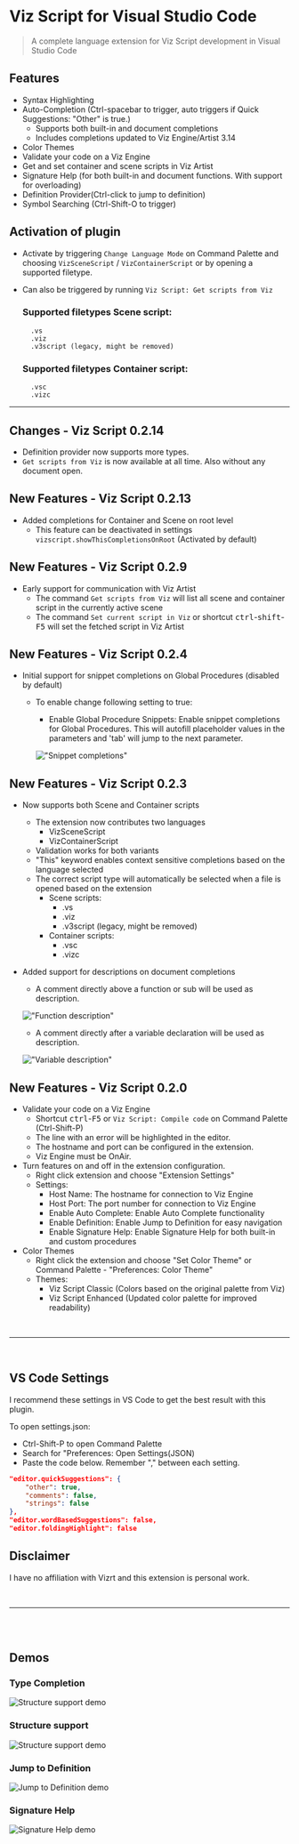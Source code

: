 # Viz Script for Visual Studio Code

> A complete language extension for Viz Script development in Visual Studio Code

## Features
* Syntax Highlighting
* Auto-Completion (Ctrl-spacebar to trigger, auto triggers if Quick Suggestions: "Other" is true.)
    * Supports both built-in and document completions<br>
	* Includes completions updated to Viz Engine/Artist 3.14
* Color Themes
* Validate your code on a Viz Engine
* Get and set container and scene scripts in Viz Artist
* Signature Help (for both built-in and document functions. With support for overloading)
* Definition Provider(Ctrl-click to jump to definition)
* Symbol Searching (Ctrl-Shift-O to trigger)

## Activation of plugin
* Activate by triggering `Change Language Mode` on Command Palette and choosing `VizSceneScript` / `VizContainerScript` or by opening a supported filetype.
* Can also be triggered by running `Viz Script: Get scripts from Viz`

    ### Supported filetypes Scene script:
        .vs
        .viz
        .v3script (legacy, might be removed)

    ### Supported filetypes Container script:
        .vsc
        .vizc


----------

## Changes - Viz Script 0.2.14
* Definition provider now supports more types.
* `Get scripts from Viz` is now available at all time. Also without any document open.

## New Features - Viz Script 0.2.13
* Added completions for Container and Scene on root level
  * This feature can be deactivated in settings `vizscript.showThisCompletionsOnRoot` (Activated by default)

## New Features - Viz Script 0.2.9
* Early support for communication with Viz Artist
  * The command `Get scripts from Viz` will list all scene and container script in the currently active scene
  * The command `Set current script in Viz` or shortcut <kbd>ctrl</kbd>-<kbd>shift</kbd>-<kbd>F5</kbd> will set the fetched script in Viz Artist


## New Features - Viz Script 0.2.4
* Initial support for snippet completions on Global Procedures (disabled by default)
    * To enable change following setting to true:
        * Enable Global Procedure Snippets: Enable snippet completions for Global Procedures. This will autofill placeholder values in the parameters and 'tab' will jump to the next parameter.

         !["Snippet completions"](images/snippet_completions.png)

## New Features - Viz Script 0.2.3
* Now supports both Scene and Container scripts
    * The extension now contributes two languages
        * VizSceneScript
        * VizContainerScript
    * Validation works for both variants
    * "This" keyword enables context sensitive completions based on the language selected
    * The correct script type will automatically be selected when a file is opened based on the extension
        * Scene scripts:
            * .vs
            * .viz
            * .v3script (legacy, might be removed)
        * Container scripts:
            * .vsc
            * .vizc

* Added support for descriptions on document completions
    * A comment directly above a function or sub will be used as description.

    !["Function description"](images/function_description.png)
     * A comment directly after a variable declaration will be used as description.

    !["Variable description"](images/variable_description.png)

## New Features - Viz Script 0.2.0
* Validate your code on a Viz Engine
    * Shortcut <kbd>ctrl</kbd>-<kbd>F5</kbd> or `Viz Script: Compile code` on Command Palette (Ctrl-Shift-P)
    * The line with an error will be highlighted in the editor.
    * The hostname and port can be configured in the extension.
    * Viz Engine must be OnAir.
* Turn features on and off in the extension configuration.
    * Right click extension and choose "Extension Settings"
    * Settings:
        * Host Name: The hostname for connection to Viz Engine
        * Host Port: The port number for connection to Viz Engine
        * Enable Auto Complete: Enable Auto Complete functionality
        * Enable Definition: Enable Jump to Definition for easy navigation
        * Enable Signature Help: Enable Signature Help for both built-in and custom procedures
* Color Themes
    * Right click the extension and choose "Set Color Theme" or Command Palette - "Preferences: Color Theme"
    * Themes:
        * Viz Script Classic (Colors based on the original palette from Viz)
        * Viz Script Enhanced (Updated color palette for improved readability)


<br>

---

<br>

## VS Code Settings
I recommend these settings in VS Code to get the best result with this plugin.

To open settings.json:
* Ctrl-Shift-P to open Command Palette
* Search for "Preferences: Open Settings(JSON)
* Paste the code below. Remember "," between each setting.

```json
"editor.quickSuggestions": {
    "other": true,
    "comments": false,
    "strings": false
},
"editor.wordBasedSuggestions": false,
"editor.foldingHighlight": false
```


## Disclaimer
I have no affiliation with Vizrt and this extension is personal work.

<br>

---

<br>
<br>

## Demos

### Type Completion
![Structure support demo](images/TypeCompletion.gif)

### Structure support
![Structure support demo](images/StructureSupport.gif)

### Jump to Definition
![Jump to Definition demo](images/JumpToDefinition.gif)

### Signature Help
![Signature Help demo](images/SignatureHelp.gif)
